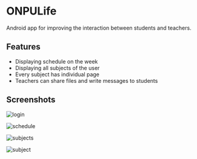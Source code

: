 # ONPULife

Android app for improving the interaction between students and teachers.

## Features

 * Displaying schedule on the week
 * Displaying all subjects of the user
 * Every subject has individual page
 * Teachers can share files and write messages to students 

## Screenshots

![login](https://i.imgur.com/RoVOLkO.jpg)

![schedule](https://i.imgur.com/OTSX8nD.jpg)

![subjects](https://i.imgur.com/awU1guX.jpg)

![subject](https://i.imgur.com/usX0Ay7.jpg)
